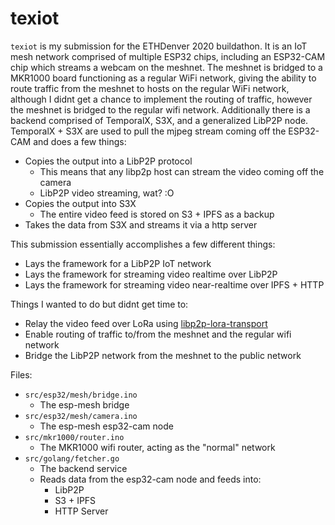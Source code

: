 # texiot

`texiot` is my submission for the ETHDenver 2020 buildathon. It is an IoT mesh network comprised of multiple ESP32 chips, including an ESP32-CAM chip which streams a webcam on the meshnet. The meshnet is bridged to a MKR1000 board functioning as a regular WiFi network, giving the ability to route traffic from the meshnet to hosts on the regular WiFi network, although I didnt get a chance to implement the routing of traffic, however the meshnet is bridged to the regular wifi network. Additionally there is a backend comprised of TemporalX, S3X, and a generalized LibP2P node. TemporalX + S3X are used to pull the mjpeg stream coming off the ESP32-CAM and does a few things:

* Copies the output into a LibP2P protocol
  * This means that any libp2p host can stream the video coming off the camera
  * LibP2P video streaming, wat? :O
* Copies the output into S3X
  * The entire video feed is stored on S3 + IPFS as a backup
* Takes the data from S3X and streams it via a http server

This submission essentially accomplishes a few different things:

* Lays the framework for a LibP2P IoT network
* Lays the framework for streaming video realtime over LibP2P
* Lays the framework for streaming video near-realtime over IPFS + HTTP

Things I wanted to do but didnt get time to:

* Relay the video feed over LoRa using [libp2p-lora-transport](https://github.com/RTradeLtd/libp2p-lora-transport)
* Enable routing of traffic to/from the meshnet and the regular wifi network
* Bridge the LibP2P network from the meshnet to the public network

Files:

* `src/esp32/mesh/bridge.ino`
  * The esp-mesh bridge
* `src/esp32/mesh/camera.ino`
  * The esp-mesh esp32-cam node
* `src/mkr1000/router.ino`
  * The MKR1000 wifi router, acting as the "normal" network
* `src/golang/fetcher.go`
  * The backend service
  * Reads data from the esp32-cam node and feeds into:
    * LibP2P
    * S3 + IPFS
    * HTTP Server